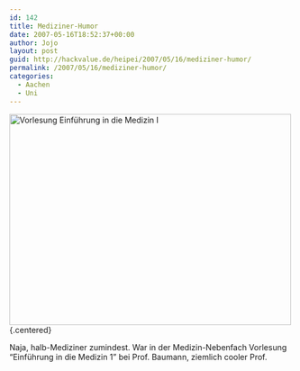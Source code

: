 ```yaml
---
id: 142
title: Mediziner-Humor
date: 2007-05-16T18:52:37+00:00
author: Jojo
layout: post
guid: http://hackvalue.de/heipei/2007/05/16/mediziner-humor/
permalink: /2007/05/16/mediziner-humor/
categories:
  - Aachen
  - Uni
---
```

[<img src="https://farm1.static.flickr.com/204/500737240_55e86738dd.jpg" width="500" height="375" alt="Vorlesung Einführung in die Medizin I" />](https://secure.flickr.com/photos/heipei/500737240/ "Photo Sharing"){.centered}
  
Naja, halb-Mediziner zumindest. War in der Medizin-Nebenfach Vorlesung &#8220;Einführung in die Medizin 1&#8221; bei Prof. Baumann, ziemlich cooler Prof.
